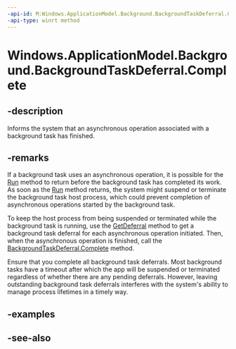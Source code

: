 ```yaml
---
-api-id: M:Windows.ApplicationModel.Background.BackgroundTaskDeferral.Complete
-api-type: winrt method
---
```


<!-- Method syntax
public void Complete()
-->

# Windows.ApplicationModel.Background.BackgroundTaskDeferral.Complete

## -description
Informs the system that an asynchronous operation associated with a background task has finished.

## -remarks
If a background task uses an asynchronous operation, it is possible for the [Run](ibackgroundtask_run.md) method to return before the background task has completed its work. As soon as the [Run](ibackgroundtask_run.md) method returns, the system might suspend or terminate the background task host process, which could prevent completion of asynchronous operations started by the background task.

To keep the host process from being suspended or terminated while the background task is running, use the [GetDeferral](ibackgroundtaskinstance_getdeferral.md) method to get a background task deferral for each asynchronous operation initiated. Then, when the asynchronous operation is finished, call the [BackgroundTaskDeferral.Complete](backgroundtaskdeferral_complete.md) method.

Ensure that you complete all background task deferrals. Most background tasks have a timeout after which the app will be suspended or terminated regardless of whether there are any pending deferrals. However, leaving outstanding background task deferrals interferes with the system's ability to manage process lifetimes in a timely way.

## -examples

## -see-also
